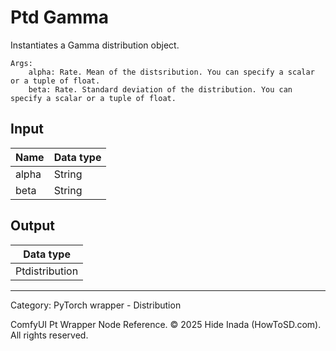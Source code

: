 # Ptd Gamma
Instantiates a Gamma distribution object.

    Args:
        alpha: Rate. Mean of the distsribution. You can specify a scalar or a tuple of float.  
        beta: Rate. Standard deviation of the distribution. You can specify a scalar or a tuple of float.

## Input
| Name | Data type |
|---|---|
| alpha | String |
| beta | String |

## Output
| Data type |
|---|
| Ptdistribution |

<HR>
Category: PyTorch wrapper - Distribution

ComfyUI Pt Wrapper Node Reference. © 2025 Hide Inada (HowToSD.com). All rights reserved.
